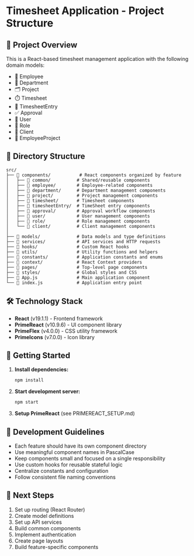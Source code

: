 # Timesheet Application - Project Structure

## 📁 Project Overview

This is a React-based timesheet management application with the following domain models:
- 👤 Employee
- 🏢 Department  
- 🗂️ Project
- ⏱️ Timesheet
- 🧾 TimesheetEntry
- ✅ Approval
- 👤 User
- 🔐 Role
- 🏢 Client
- 🔗 EmployeeProject

## 📂 Directory Structure

```
src/
├── 📁 components/           # React components organized by feature
│   ├── 📁 common/          # Shared/reusable components
│   ├── 📁 employee/        # Employee-related components
│   ├── 📁 department/      # Department management components
│   ├── 📁 project/         # Project management components
│   ├── 📁 timesheet/       # Timesheet components
│   ├── 📁 timesheetEntry/  # TimeSheet entry components
│   ├── 📁 approval/        # Approval workflow components
│   ├── 📁 user/            # User management components
│   ├── 📁 role/            # Role management components
│   └── 📁 client/          # Client management components
│
├── 📁 models/              # Data models and type definitions
├── 📁 services/            # API services and HTTP requests
├── 📁 hooks/               # Custom React hooks
├── 📁 utils/               # Utility functions and helpers
├── 📁 constants/           # Application constants and enums
├── 📁 context/             # React Context providers
├── 📁 pages/               # Top-level page components
├── 📁 styles/              # Global styles and CSS
├── 📄 App.js               # Main application component
└── 📄 index.js             # Application entry point
```

## 🛠️ Technology Stack

- **React** (v19.1.1) - Frontend framework
- **PrimeReact** (v10.9.6) - UI component library
- **PrimeFlex** (v4.0.0) - CSS utility framework
- **PrimeIcons** (v7.0.0) - Icon library

## 🚀 Getting Started

1. **Install dependencies:**
   ```bash
   npm install
   ```

2. **Start development server:**
   ```bash
   npm start
   ```

3. **Setup PrimeReact** (see PRIMEREACT_SETUP.md)

## 📝 Development Guidelines

- Each feature should have its own component directory
- Use meaningful component names in PascalCase
- Keep components small and focused on a single responsibility
- Use custom hooks for reusable stateful logic
- Centralize constants and configuration
- Follow consistent file naming conventions

## 🎯 Next Steps

1. Set up routing (React Router)
2. Create model definitions
3. Set up API services
4. Build common components
5. Implement authentication
6. Create page layouts
7. Build feature-specific components
